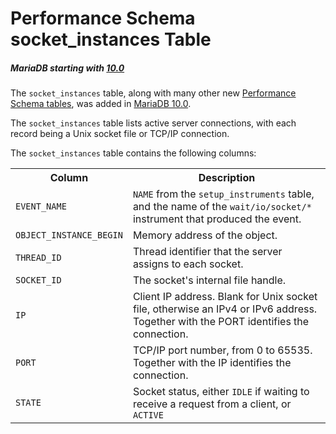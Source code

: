 # Performance Schema socket_instances Table

##### MariaDB starting with [10.0](/kb/en/what-is-mariadb-100/)

The `socket_instances` table, along with many other new [Performance Schema tables](/sql-statements-structure/sql-statements/administrative-sql-statements/system-tables/performance-schema/performance-schema-tables/list-of-performance-schema-tables), was added in [MariaDB 10.0](/kb/en/what-is-mariadb-100/).

The `socket_instances` table lists active server connections, with each record being a Unix socket file or TCP/IP connection.

The `socket_instances` table contains the following columns:

<table><tbody><tr><th>Column</th><th>Description</th></tr>
<tr><td><code>EVENT_NAME</code></td><td><code>NAME</code> from the <code>setup_instruments</code> table, and the name of the <code>wait/io/socket/*</code> instrument that produced the event.</td></tr>
<tr><td><code>OBJECT_INSTANCE_BEGIN</code></td><td>Memory address of the object.</td></tr>
<tr><td><code>THREAD_ID</code></td><td>Thread identifier that the server assigns to each socket.</td></tr>
<tr><td><code>SOCKET_ID</code></td><td>The socket's internal file handle.</td></tr>
<tr><td><code>IP</code></td><td>Client IP address. Blank for Unix socket file, otherwise an IPv4 or IPv6 address. Together with the PORT identifies the connection.</td></tr>
<tr><td><code>PORT</code></td><td>TCP/IP port number, from 0 to 65535. Together with the IP identifies the connection.</td></tr>
<tr><td><code>STATE</code></td><td>Socket status, either <code>IDLE</code> if waiting to receive a request from a client, or <code>ACTIVE</code></td></tr>
</tbody></table>